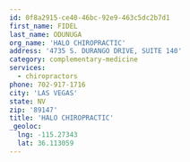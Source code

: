 ```yaml
---
id: 0f8a2915-ce40-46bc-92e9-463c5dc2b7d1
first_name: FIDEL
last_name: ODUNUGA
org_name: 'HALO CHIROPRACTIC'
address: '4735 S. DURANGO DRIVE, SUITE 140'
category: complementary-medicine
services:
  - chiropractors
phone: 702-917-1716
city: 'LAS VEGAS'
state: NV
zip: '89147'
title: 'HALO CHIROPRACTIC'
_geoloc:
  lng: -115.27343
  lat: 36.113059
---
```

